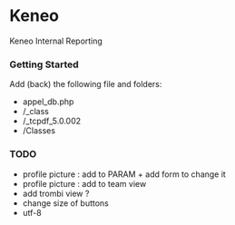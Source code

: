 Keneo
=====

Keneo Internal Reporting


### Getting Started

Add (back) the following file and folders:

+ appel_db.php
+ /_class
+ /_tcpdf_5.0.002
+ /Classes

### TODO

+ profile picture : add to PARAM + add form to change it
+ profile picture : add to team view 
+ add trombi view ?
+ change size of buttons
+ utf-8
